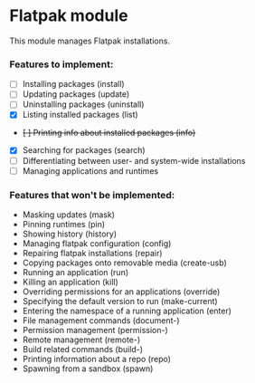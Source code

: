 # Flatpak module

This module manages Flatpak installations.

### Features to implement:
- [ ] Installing packages (install)
- [ ] Updating packages (update)
- [ ] Uninstalling packages (uninstall)
- [x] Listing installed packages (list)
- ~~[ ] Printing info about installed packages (info)~~
- [x] Searching for packages (search)
- [ ] Differentiating between user- and system-wide installations
- [ ] Managing applications and runtimes

### Features that won't be implemented:
- Masking updates (mask)
- Pinning runtimes (pin)
- Showing history (history)
- Managing flatpak configuration (config)
- Repairing flatpak installations (repair)
- Copying packages onto removable media (create-usb)
- Running an application (run)
- Killing an application (kill)
- Overriding permissions for an applications (override)
- Specifying the default version to run (make-current)
- Entering the namespace of a running application (enter)
- File management commands (document-)
- Permission management (permission-)
- Remote management (remote-)
- Build related commands (build-)
- Printing information about a repo (repo)
- Spawning from a sandbox (spawn)